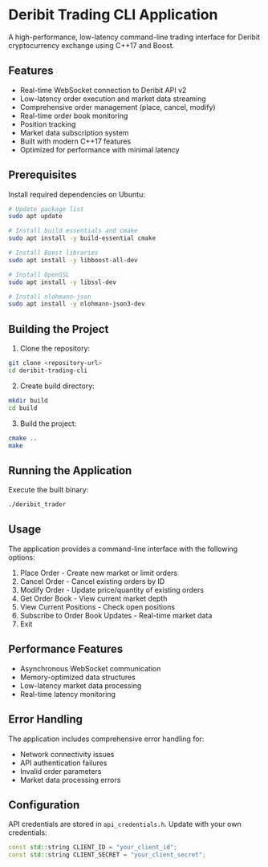 # Deribit Trading CLI Application

A high-performance, low-latency command-line trading interface for Deribit cryptocurrency exchange using C++17 and Boost.

## Features

- Real-time WebSocket connection to Deribit API v2
- Low-latency order execution and market data streaming
- Comprehensive order management (place, cancel, modify)
- Real-time order book monitoring
- Position tracking
- Market data subscription system
- Built with modern C++17 features
- Optimized for performance with minimal latency

## Prerequisites

Install required dependencies on Ubuntu:

```bash
# Update package list
sudo apt update

# Install build essentials and cmake
sudo apt install -y build-essential cmake

# Install Boost libraries
sudo apt install -y libboost-all-dev

# Install OpenSSL
sudo apt install -y libssl-dev

# Install nlohmann-json
sudo apt install -y nlohmann-json3-dev
```

## Building the Project

1. Clone the repository:
```bash
git clone <repository-url>
cd deribit-trading-cli
```

2. Create build directory:
```bash
mkdir build
cd build
```

3. Build the project:
```bash
cmake ..
make
```

## Running the Application

Execute the built binary:
```bash
./deribit_trader
```

## Usage

The application provides a command-line interface with the following options:

1. Place Order - Create new market or limit orders
2. Cancel Order - Cancel existing orders by ID
3. Modify Order - Update price/quantity of existing orders
4. Get Order Book - View current market depth
5. View Current Positions - Check open positions
6. Subscribe to Order Book Updates - Real-time market data
7. Exit

## Performance Features

- Asynchronous WebSocket communication
- Memory-optimized data structures
- Low-latency market data processing
- Real-time latency monitoring

## Error Handling

The application includes comprehensive error handling for:
- Network connectivity issues
- API authentication failures
- Invalid order parameters
- Market data processing errors

## Configuration

API credentials are stored in `api_credentials.h`. Update with your own credentials:
```cpp
const std::string CLIENT_ID = "your_client_id";
const std::string CLIENT_SECRET = "your_client_secret";
```
